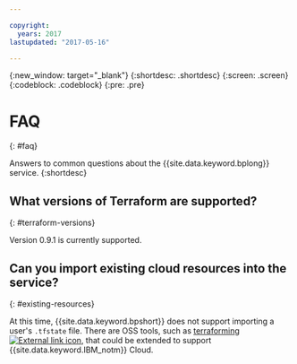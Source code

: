 ```yaml
---

copyright:
  years: 2017
lastupdated: "2017-05-16"

---
```


{:new_window: target="_blank"}
{:shortdesc: .shortdesc}
{:screen: .screen}
{:codeblock: .codeblock}
{:pre: .pre}


# FAQ
{: #faq}

Answers to common questions about the {{site.data.keyword.bplong}} service. 
{:shortdesc}

## What versions of Terraform are supported?
{: #terraform-versions}

Version 0.9.1 is currently supported. 

## Can you import existing cloud resources into the service?
{: #existing-resources}

 At this time, {{site.data.keyword.bpshort}} does not support importing a user's `.tfstate` file. There are OSS tools, such as <a href="https://github.com/dtan4/terraforming">terraforming <img src="../../icons/launch-glyph.svg" alt="External link icon"></a>, that could be extended to support {{site.data.keyword.IBM_notm}} Cloud.
